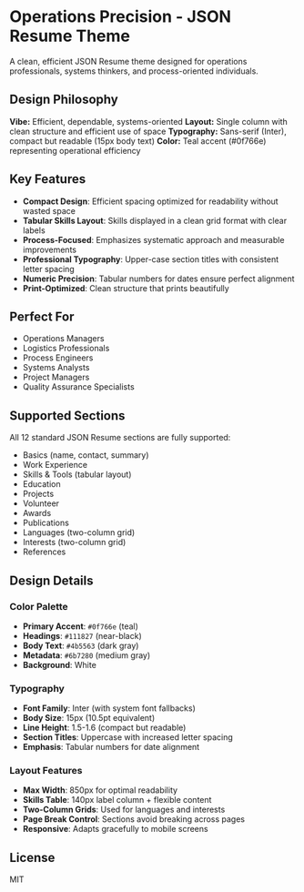 # Operations Precision - JSON Resume Theme

A clean, efficient JSON Resume theme designed for operations professionals, systems thinkers, and process-oriented individuals.

## Design Philosophy

**Vibe:** Efficient, dependable, systems-oriented
**Layout:** Single column with clean structure and efficient use of space
**Typography:** Sans-serif (Inter), compact but readable (15px body text)
**Color:** Teal accent (#0f766e) representing operational efficiency

## Key Features

- **Compact Design**: Efficient spacing optimized for readability without wasted space
- **Tabular Skills Layout**: Skills displayed in a clean grid format with clear labels
- **Process-Focused**: Emphasizes systematic approach and measurable improvements
- **Professional Typography**: Upper-case section titles with consistent letter spacing
- **Numeric Precision**: Tabular numbers for dates ensure perfect alignment
- **Print-Optimized**: Clean structure that prints beautifully

## Perfect For

- Operations Managers
- Logistics Professionals
- Process Engineers
- Systems Analysts
- Project Managers
- Quality Assurance Specialists

## Supported Sections

All 12 standard JSON Resume sections are fully supported:

- Basics (name, contact, summary)
- Work Experience
- Skills & Tools (tabular layout)
- Education
- Projects
- Volunteer
- Awards
- Publications
- Languages (two-column grid)
- Interests (two-column grid)
- References

## Design Details

### Color Palette

- **Primary Accent**: `#0f766e` (teal)
- **Headings**: `#111827` (near-black)
- **Body Text**: `#4b5563` (dark gray)
- **Metadata**: `#6b7280` (medium gray)
- **Background**: White

### Typography

- **Font Family**: Inter (with system font fallbacks)
- **Body Size**: 15px (10.5pt equivalent)
- **Line Height**: 1.5-1.6 (compact but readable)
- **Section Titles**: Uppercase with increased letter spacing
- **Emphasis**: Tabular numbers for date alignment

### Layout Features

- **Max Width**: 850px for optimal readability
- **Skills Table**: 140px label column + flexible content
- **Two-Column Grids**: Used for languages and interests
- **Page Break Control**: Sections avoid breaking across pages
- **Responsive**: Adapts gracefully to mobile screens

## License

MIT
